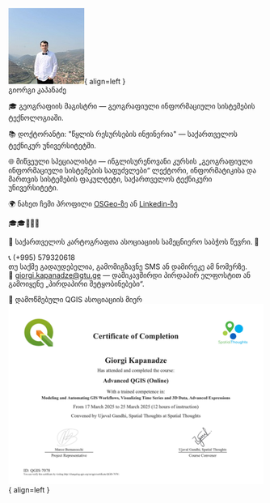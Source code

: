 ![Instructor_image](../Images/GK_photo.jpg){ align=left }  
გიორგი კაპანაძე

🎓 გეოგრაფიის მაგისტრი — გეოგრაფიული ინფორმაციული სისტემების ტექნოლოგიაში.

📚 დოქტორანტი: "წყლის რესურსების ინჟინერია" — საქართველოს ტექნიკურ უნივერსიტეტში.

🌐 მიწვეული სპეციალისტი — ინგლისურენოვანი კურსის „გეოგრაფიული ინფორმაციული სისტემების საფუძვლები“ ლექტორი, ინფორმატიკისა და მართვის სისტემების ფაკულტეტი, საქართველოს ტექნიკური უნივერსიტეტი.

🌍 ნახეთ ჩემი პროფილი [OSGeo-ზე](https://www.osgeo.org/member/kapanadze/) ან [Linkedin-ზე](https://www.linkedin.com/in/ezdanapak/)

🎓🎓🏫👨‍🏫

🌟 საქართველოს კარტოგრაფთა ასოციაციის სამეცნიერო საბჭოს წევრი. 🌟

📞 (+995) 579320618  
თუ საქმე გადაუდებელია, გამომიგზავნე SMS ან დამირეკე ამ ნომერზე.  
📧 giorgi.kapanadze@gtu.ge — დამიკავშირდი პირდაპირ ელფოსტით ან გამოიყენე „პირდაპირი შეტყობინებები“.

📘 დამოწმებული QGIS ასოციაციის მიერ  
![Certificate_image](../Images/QGIS-7078_Certificate.jpg){ align=left }
